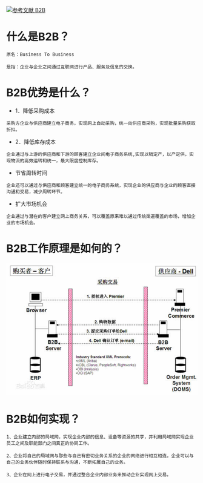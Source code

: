 [![](https://img.shields.io/badge/参考文献-B2B-yellow.svg "参考文献 B2B")](http://wiki.mbalib.com/wiki/B2B)

# 什么是B2B？
```
原名：Business To Business

是指：企业与企业之间通过互联网进行产品、服务及信息的交换。
```
# B2B优势是什么？
- 1．降低采购成本
```
采购方企业与供应商建立电子商务，实现网上自动采购，统一向供应商采购，实现批量采购获取折扣。
```
- 2．降低库存成本
```
企业通过与上游的供应商和下游的顾客建立企业间电子商务系统,实现以销定产，以产定供，实现物流的高效运转和统一，最大限度控制库存。
```
- 节省周转时间
```
企业还可以通过与供应商和顾客建立统一的电子商务系统，实现企业的供应商与企业的顾客直接沟通和交易，减少周转环节。
```
- 扩大市场机会
```
企业通过与潜在的客户建立网上商务关系，可以覆盖原来难以通过传统渠道覆盖的市场，增加企业的市场机会。
```
# B2B工作原理是如何的？
![](image/1-1.png)

# B2B如何实现？
```
1、企业建立内部的局域网，实现企业内部的信息、设备等资源的共享，并利用局域网实现企业员工之间及职能部门之间真正的协同工作。

2、企业将自己的局域网与那些与自己有密切业务关系的企业的网络进行相互相连，企业可以与自己的业务伙伴随时保持联系与沟通，不断拓展自己的业务。

3、企业在网上进行电子交易，并通过整合企业内部业务来推动企业实现网上交易。
```
